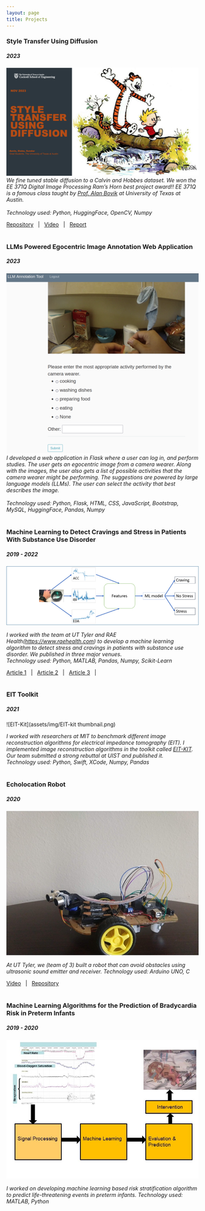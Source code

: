 ```yaml
---
layout: page
title: Projects
---
```

### Style Transfer Using Diffusion
##### 2023
![Style Transfer Using Diffusion](assets/img/style_transfer_cnh.png)
*We fine tuned stable diffusion to a Calvin and Hobbes dataset. We won the EE 371Q Digital Image Processing Ram’s Horn best project award!! EE 371Q is a famous class taught by [Prof. Alan Bovik](https://www.ece.utexas.edu/people/faculty/alan-bovik) at University of Texas at Austin. <br><br>
Technology used: Python, HuggingFace, OpenCV, Numpy*

[Repository](https://github.com/slokeshrestha26/dip_comics_diffusion) &nbsp;&nbsp;|&nbsp;&nbsp;
[Video](https://www.youtube.com/watch?v=kMGjOr974vE) &nbsp;&nbsp;|&nbsp;&nbsp;
[Report](http://arxiv.org/abs/2312.03993) <br><br>

### LLMs Powered Egocentric Image Annotation Web Application
##### 2023
![LLMs powered Egocentric Image](assets/img/llm_app.png)
*I developed a web application in Flask where a user can log in, and perform studies. The user gets an egocentric image from a camera wearer. Along with the images, the user also gets a list of possible activities that the camera wearer might be performing. The suggestions are powered by large language models (LLMs). The user can select the activity that best describes the image. <br><br>Technology used: Python, Flask, HTML, CSS, JavaScript, Bootstrap, MySQL, HuggingFace, Pandas, Numpy* <br><br>

### Machine Learning to Detect Cravings and Stress in Patients With Substance Use Disorder <br> 
##### 2019 - 2022
![Wearable Sensor Framework](assets/img/wearable_framework.png)
<p style = "font-size: 0.5em; text-align:center;"> </p>

*I worked with the team at UT Tyler and RAE Health(https://www.raehealth.com) to develop a machine learning algorithm to detect stress and cravings in patients with substance use disorder. We published in three major venues.<br> Technology used: Python, MATLAB, Pandas, Numpy, Scikit-Learn*

[Article 1](https://www.sciencedirect.com/science/article/pii/S0376871620300946) &nbsp;&nbsp;|&nbsp;&nbsp;
[Article 2](https://jpbs.hapres.com/htmls/JPBS_1370_Detail.html) &nbsp;&nbsp;|&nbsp;&nbsp;
[Article 3](https://www.ncbi.nlm.nih.gov/pmc/articles/PMC9925294/) &nbsp;&nbsp;|&nbsp;&nbsp;
<br><br>


### EIT Toolkit 
##### 2021
![EIT-Kit](assets/img/EIT-kit thumbnail.png)
<p style = "font-size: 0.5em; text-align:center;"></p>

*I worked with researchers at MIT to benchmark different image reconstruction algorithms for electrical impedance tomography (EIT). I implemented image reconstruction algorithms in the toolkit called [EIT-KIT](https://github.com/HCIELab/EIT-kit_open-source). Our team submitted a strong rebuttal at UIST and published it. <br>Technology used: Python, Swift, XCode, Numpy, Pandas*<br><br>

<!-- <p style = "font-size: 0.9em;"> In Proceedings of UIST 2021 (to appear)</p> -->


### Echolocation Robot 
##### 2020
![Echolocation Robot](assets/img/echo_location_robot.jpeg)

*At UT Tyler, we (team of 3) built a robot that can avoid obstacles using ultrasonic sound emitter and receiver.
Technology used: Arduino UNO, C*

[Video](https://www.youtube.com/watch?v=5K78zUNMeq8) &nbsp;&nbsp;|&nbsp;&nbsp;
[Repository](https://github.com/slokeshrestha26/echoRobot)<br><br>


### Machine Learning Algorithms for the Prediction of Bradycardia Risk in Preterm Infants <br>

##### 2019 - 2020
![Infant Apnea](assets/img/Infant_Apnea-1.jpg)
<p style = "font-size: 0.5em; text-align:center;"></p>

*I worked on developing machine learning based risk stratification algorithm to predict life-threatening events in preterm infants.
Technology used: MATLAB, Python*
<br><br>

<!-- todo : Insert pictures and links -->
